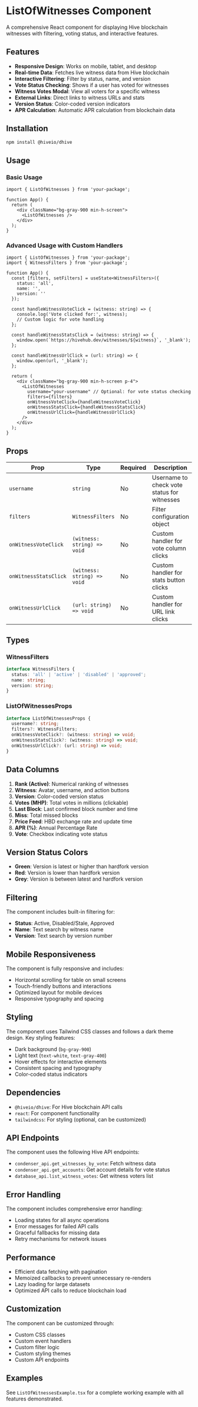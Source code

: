 # ListOfWitnesses Component

A comprehensive React component for displaying Hive blockchain witnesses with filtering, voting status, and interactive features.

## Features

- **Responsive Design**: Works on mobile, tablet, and desktop
- **Real-time Data**: Fetches live witness data from Hive blockchain
- **Interactive Filtering**: Filter by status, name, and version
- **Vote Status Checking**: Shows if a user has voted for witnesses
- **Witness Votes Modal**: View all voters for a specific witness
- **External Links**: Direct links to witness URLs and stats
- **Version Status**: Color-coded version indicators
- **APR Calculation**: Automatic APR calculation from blockchain data

## Installation

```bash
npm install @hiveio/dhive
```

## Usage

### Basic Usage

```tsx
import { ListOfWitnesses } from 'your-package';

function App() {
  return (
    <div className="bg-gray-900 min-h-screen">
      <ListOfWitnesses />
    </div>
  );
}
```

### Advanced Usage with Custom Handlers

```tsx
import { ListOfWitnesses } from 'your-package';
import { WitnessFilters } from 'your-package';

function App() {
  const [filters, setFilters] = useState<WitnessFilters>({
    status: 'all',
    name: '',
    version: ''
  });

  const handleWitnessVoteClick = (witness: string) => {
    console.log('Vote clicked for:', witness);
    // Custom logic for vote handling
  };

  const handleWitnessStatsClick = (witness: string) => {
    window.open(`https://hivehub.dev/witnesses/${witness}`, '_blank');
  };

  const handleWitnessUrlClick = (url: string) => {
    window.open(url, '_blank');
  };

  return (
    <div className="bg-gray-900 min-h-screen p-4">
      <ListOfWitnesses
        username="your-username" // Optional: for vote status checking
        filters={filters}
        onWitnessVoteClick={handleWitnessVoteClick}
        onWitnessStatsClick={handleWitnessStatsClick}
        onWitnessUrlClick={handleWitnessUrlClick}
      />
    </div>
  );
}
```

## Props

| Prop | Type | Required | Description |
|------|------|----------|-------------|
| `username` | `string` | No | Username to check vote status for witnesses |
| `filters` | `WitnessFilters` | No | Filter configuration object |
| `onWitnessVoteClick` | `(witness: string) => void` | No | Custom handler for vote column clicks |
| `onWitnessStatsClick` | `(witness: string) => void` | No | Custom handler for stats button clicks |
| `onWitnessUrlClick` | `(url: string) => void` | No | Custom handler for URL link clicks |

## Types

### WitnessFilters

```typescript
interface WitnessFilters {
  status: 'all' | 'active' | 'disabled' | 'approved';
  name: string;
  version: string;
}
```

### ListOfWitnessesProps

```typescript
interface ListOfWitnessesProps {
  username?: string;
  filters?: WitnessFilters;
  onWitnessVoteClick?: (witness: string) => void;
  onWitnessStatsClick?: (witness: string) => void;
  onWitnessUrlClick?: (url: string) => void;
}
```

## Data Columns

1. **Rank (Active)**: Numerical ranking of witnesses
2. **Witness**: Avatar, username, and action buttons
3. **Version**: Color-coded version status
4. **Votes (MHP)**: Total votes in millions (clickable)
5. **Last Block**: Last confirmed block number and time
6. **Miss**: Total missed blocks
7. **Price Feed**: HBD exchange rate and update time
8. **APR (%)**: Annual Percentage Rate
9. **Vote**: Checkbox indicating vote status

## Version Status Colors

- **Green**: Version is latest or higher than hardfork version
- **Red**: Version is lower than hardfork version
- **Grey**: Version is between latest and hardfork version

## Filtering

The component includes built-in filtering for:

- **Status**: Active, Disabled/Stale, Approved
- **Name**: Text search by witness name
- **Version**: Text search by version number

## Mobile Responsiveness

The component is fully responsive and includes:

- Horizontal scrolling for table on small screens
- Touch-friendly buttons and interactions
- Optimized layout for mobile devices
- Responsive typography and spacing

## Styling

The component uses Tailwind CSS classes and follows a dark theme design. Key styling features:

- Dark background (`bg-gray-900`)
- Light text (`text-white`, `text-gray-400`)
- Hover effects for interactive elements
- Consistent spacing and typography
- Color-coded status indicators

## Dependencies

- `@hiveio/dhive`: For Hive blockchain API calls
- `react`: For component functionality
- `tailwindcss`: For styling (optional, can be customized)

## API Endpoints

The component uses the following Hive API endpoints:

- `condenser_api.get_witnesses_by_vote`: Fetch witness data
- `condenser_api.get_accounts`: Get account details for vote status
- `database_api.list_witness_votes`: Get witness voters list

## Error Handling

The component includes comprehensive error handling:

- Loading states for all async operations
- Error messages for failed API calls
- Graceful fallbacks for missing data
- Retry mechanisms for network issues

## Performance

- Efficient data fetching with pagination
- Memoized callbacks to prevent unnecessary re-renders
- Lazy loading for large datasets
- Optimized API calls to reduce blockchain load

## Customization

The component can be customized through:

- Custom CSS classes
- Custom event handlers
- Custom filter logic
- Custom styling themes
- Custom API endpoints

## Examples

See `ListOfWitnessesExample.tsx` for a complete working example with all features demonstrated.
